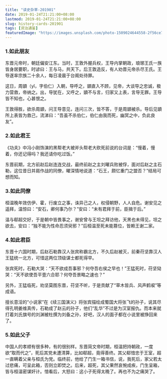 ```yaml
---
title: "读史杂草-201901"
date: 2019-01-24T21:21:00+08:00
lastmod: 2019-01-24T21:21:00+08:00
slug: history-cards-201901
tags: [资治通鉴]
featuredImage: "https://images.unsplash.com/photo-1509024644558-2f56ce76c490?ixlib=rb-1.2.1&ixid=eyJhcHBfaWQiOjEyMDd9&auto=format&fit=crop&w=750&q=80"
---
```


### 1.如此朋友

东晋元帝时，朝廷偏安江东。当时，王敦外握兵权，王导内掌朝政，琅琊王氏一族皆身居要职，时谚曰：王与马，共天下。后王敦造反，有人劝晋元帝杀尽王氏。王导遂率宗族二十余人，每日凌晨于台阁处待罪。

这日，周顗（yǐ，字伯仁）入朝，导呼之，顗直入不顾，见帝，大谈导之忠诚，极力营救，帝纳之。出，导犹在，又呼之，顗不与言，归家又上表，言导无罪。王导皆不知也，心甚恨之。

王敦得胜，欲杀周顗，问王导意见，连问三次，皆不答，于是周顗被杀。导后见顗所上表皆为救己，流涕曰：“吾虽不杀伯仁，伯仁由我而死，幽冥之中，负此良友”。

### 2.如此君王

《功夫》中冯小刚饰演的黑帮老大被斧头帮老大砍死前说的台词是：“慢着，慢着，你还记得吗？我还请你吃过饭。”

东晋前期，北方前赵后赵连连交战，最终前赵之主刘曜兵败被俘，面对后赵之主石勒，这位昔日并肩作战的同僚，曜深情地说道：“石王，颇忆重门之盟否？”结局可想而知。


### 3.如此同僚

桓温晚年效仿伊、霍，行废立之事，诛异己之人，权侵朝野，人人自危。谢安见之遥拜，温惊曰：“安石，卿何事乃尔？”安曰：“未有君拜于前，臣揖于后。”

温与郗超交好，于是朝中皆畏事之，谢安曾与王坦之拜访他，天黑也未得见，坦之欲去，安曰：“独不能为性命忍须臾邪？”后桓温至死未能篡位，皆赖王谢二家。

### 4.如此君臣

东晋十六国时期，后赵石勒靠汉人张宾称霸北方，不久后赵被灭，前秦苻坚靠汉人王猛统一北方，可惜这两位顶级谋士都死得早。

张宾死时，石勒大哭：“天不欲成吾事邪？何夺吾右侯之早也！”王猛死时，苻坚恸哭：“天不欲使吾平壹六合耶？何夺吾景略之速也？”

另外，王猛临死，劝坚莫图东晋，苻坚不听，于是贡献了“草木皆兵、风声鹤唳”等成语。

擅长意淫的“小说家”在《续三国演义》将张宾描绘成蜀国大将张飞的孙子，说其尽得孔明姜维真传，石勒成了赵云的孙子，他们“乱华”不过是为汉室报仇。而本来就打着刘氏旗号的刘渊被杜撰为刘备之孙，好吧，汉人的面子都在小说里被挣回来了。

### 5.如此父子

中国人的孝顺有很多种，有的很别样。东晋简文帝时期，桓温把持朝政，一度欲“取而代之”，死后其党未遭清算，比如郗超，竟得善终。其父郗愔忠于王室，超一直瞒着父亲与桓氏为党。临终前，他给了门生一箱书信，说，我死后，家父若太过悲痛，可呈此箱，否则立即焚之。后来，超死，其父果然哀惋成疾，门生呈箱，皆与桓温密谋奸计。愔看后，大怒曰：这小子死得太晚了。再也不为之痛哭了。

